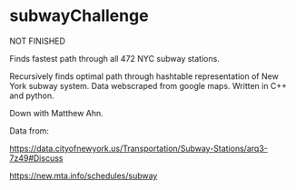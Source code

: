# subwayChallenge
NOT FINISHED

Finds fastest path through all 472 NYC subway stations.

Recursively finds optimal path through hashtable representation of New York subway system.
Data webscraped from google maps.
Written in C++ and python.

Down with Matthew Ahn.

Data from:

https://data.cityofnewyork.us/Transportation/Subway-Stations/arq3-7z49#Discuss

https://new.mta.info/schedules/subway
